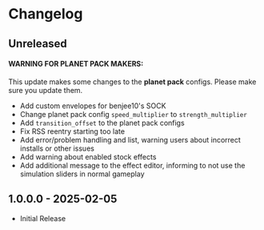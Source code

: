 # Changelog

## Unreleased

#### WARNING FOR PLANET PACK MAKERS:
This update makes some changes to the **planet pack** configs. Please make sure you update them.

* Add custom envelopes for benjee10's SOCK
* Change planet pack config `speed_multiplier` to `strength_multiplier`
* Add `transition_offset` to the planet pack configs
* Fix RSS reentry starting too late
* Add error/problem handling and list, warning users about incorrect installs or other issues
* Add warning about enabled stock effects
* Add additional message to the effect editor, informing to not use the simulation sliders in normal gameplay

## 1.0.0.0 - 2025-02-05

* Initial Release